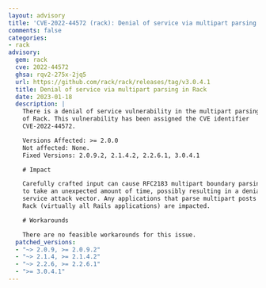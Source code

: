 ```yaml
---
layout: advisory
title: 'CVE-2022-44572 (rack): Denial of service via multipart parsing in Rack'
comments: false
categories:
- rack
advisory:
  gem: rack
  cve: 2022-44572
  ghsa: rqv2-275x-2jq5
  url: https://github.com/rack/rack/releases/tag/v3.0.4.1
  title: Denial of service via multipart parsing in Rack
  date: 2023-01-18
  description: |
    There is a denial of service vulnerability in the multipart parsing component
    of Rack. This vulnerability has been assigned the CVE identifier
    CVE-2022-44572.

    Versions Affected: >= 2.0.0
    Not affected: None.
    Fixed Versions: 2.0.9.2, 2.1.4.2, 2.2.6.1, 3.0.4.1

    # Impact

    Carefully crafted input can cause RFC2183 multipart boundary parsing in Rack
    to take an unexpected amount of time, possibly resulting in a denial of
    service attack vector. Any applications that parse multipart posts using
    Rack (virtually all Rails applications) are impacted.

    # Workarounds

    There are no feasible workarounds for this issue.
  patched_versions:
  - "~> 2.0.9, >= 2.0.9.2"
  - "~> 2.1.4, >= 2.1.4.2"
  - "~> 2.2.6, >= 2.2.6.1"
  - ">= 3.0.4.1"
---
```

